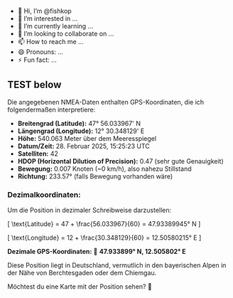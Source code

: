 - 👋 Hi, I’m @fishkop
- 👀 I’m interested in ...
- 🌱 I’m currently learning ...
- 💞️ I’m looking to collaborate on ...
- 📫 How to reach me ...
- 😄 Pronouns: ...
- ⚡ Fun fact: ...

<!---
fishkop/fishkop is a ✨ special ✨ repository because its `README.md` (this file) appears on your GitHub profile.
You can click the Preview link to take a look at your changes.
--->




TEST below 
----

Die angegebenen NMEA-Daten enthalten GPS-Koordinaten, die ich folgendermaßen interpretiere:

- **Breitengrad (Latitude):** 47° 56.033967' N
- **Längengrad (Longitude):** 12° 30.348129' E
- **Höhe:** 540.063 Meter über dem Meeresspiegel
- **Datum/Zeit:** 28. Februar 2025, 15:25:23 UTC
- **Satelliten:** 42
- **HDOP (Horizontal Dilution of Precision):** 0.47 (sehr gute Genauigkeit)
- **Bewegung:** 0.007 Knoten (~0 km/h), also nahezu Stillstand
- **Richtung:** 233.57° (falls Bewegung vorhanden wäre)

### Dezimalkoordinaten:
Um die Position in dezimaler Schreibweise darzustellen:

\[
\text{Latitude} = 47 + \frac{56.033967}{60} = 47.93389945° N
\]

\[
\text{Longitude} = 12 + \frac{30.348129}{60} = 12.50580215° E
\]

**Dezimale GPS-Koordinaten:**
📍 **47.933899° N, 12.505802° E**

Diese Position liegt in Deutschland, vermutlich in den bayerischen Alpen in der Nähe von Berchtesgaden oder dem Chiemgau.

Möchtest du eine Karte mit der Position sehen? 🚀
